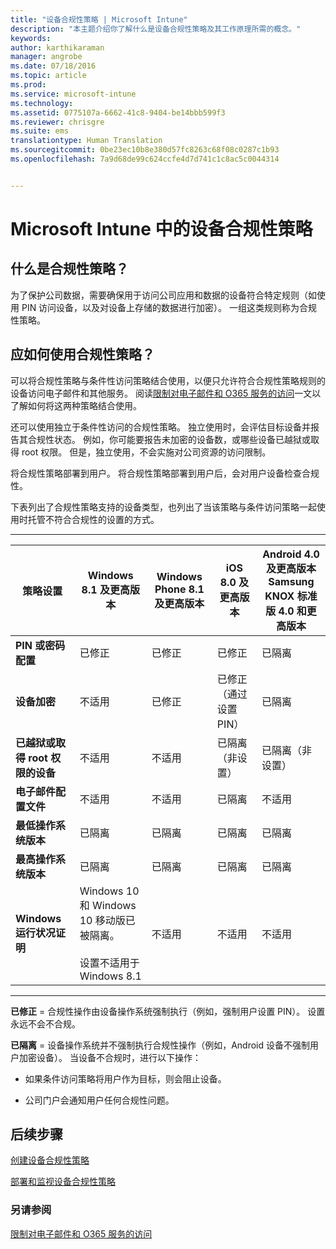 ```yaml
---
title: "设备合规性策略 | Microsoft Intune"
description: "本主题介绍你了解什么是设备合规性策略及其工作原理所需的概念。"
keywords: 
author: karthikaraman
manager: angrobe
ms.date: 07/18/2016
ms.topic: article
ms.prod: 
ms.service: microsoft-intune
ms.technology: 
ms.assetid: 0775107a-6662-41c8-9404-be14bbb599f3
ms.reviewer: chrisgre
ms.suite: ems
translationtype: Human Translation
ms.sourcegitcommit: 0be23ec10b8e380d57fc8263c68f08c0287c1b93
ms.openlocfilehash: 7a9d68de99c624ccfe4d7d741c1c8ac5c0044314


---
```


# Microsoft Intune 中的设备合规性策略
## 什么是合规性策略？
为了保护公司数据，需要确保用于访问公司应用和数据的设备符合特定规则（如使用 PIN 访问设备，以及对设备上存储的数据进行加密）。 一组这类规则称为合规性策略。

## 应如何使用合规性策略？
可以将合规性策略与条件性访问策略结合使用，以便只允许符合合规性策略规则的设备访问电子邮件和其他服务。 阅读[限制对电子邮件和 O365 服务的访问](restrict-access-to-email-and-o365-services-with-microsoft-intune.md)一文以了解如何将这两种策略结合使用。

还可以使用独立于条件性访问的合规性策略。 独立使用时，会评估目标设备并报告其合规性状态。 例如，你可能要报告未加密的设备数，或哪些设备已越狱或取得 root 权限。 但是，独立使用，不会实施对公司资源的访问限制。

将合规性策略部署到用户。 将合规性策略部署到用户后，会对用户设备检查合规性。

下表列出了合规性策略支持的设备类型，也列出了当该策略与条件访问策略一起使用时托管不符合合规性的设置的方式。

-----------------------------

|策略设置| Windows 8.1 及更高版本| Windows Phone 8.1 及更高版本| iOS 8.0 及更高版本|Android 4.0 及更高版本<br/>Samsung KNOX 标准版 4.0 和更高版本|
|-----|----|----|----|----|
|**PIN 或密码配置** |已修正|已修正|已修正|已隔离|
|**设备加密**|不适用|已修正|已修正（通过设置 PIN）|已隔离|
|**已越狱或取得 root 权限的设备**|不适用|不适用|已隔离（非设置）|已隔离（非设置）|
|**电子邮件配置文件**|不适用|不适用|已隔离|不适用|
|**最低操作系统版本**|已隔离|已隔离|已隔离|已隔离|
|**最高操作系统版本**|已隔离| 已隔离| 已隔离| 已隔离|
|**Windows 运行状况证明**|Windows 10 和 Windows 10 移动版已被隔离。<br /><br />设置不适用于 Windows 8.1|不适用|不适用|不适用|

------------------------------

**已修正** = 合规性操作由设备操作系统强制执行（例如，强制用户设置 PIN）。  设置永远不会不合规。

**已隔离** = 设备操作系统并不强制执行合规性操作（例如，Android 设备不强制用户加密设备）。 当设备不合规时，进行以下操作：

-   如果条件访问策略将用户作为目标，则会阻止设备。

-   公司门户会通知用户任何合规性问题。

## 后续步骤
[创建设备合规性策略](create-a-device-compliance-policy-in-microsoft-intune.md)

[部署和监视设备合规性策略](deploy-and-monitor-a-device-compliance-policy-in-microsoft-intune.md)

### 另请参阅
[限制对电子邮件和 O365 服务的访问](restrict-access-to-email-and-o365-services-with-microsoft-intune.md)



<!--HONumber=Sep16_HO2-->


